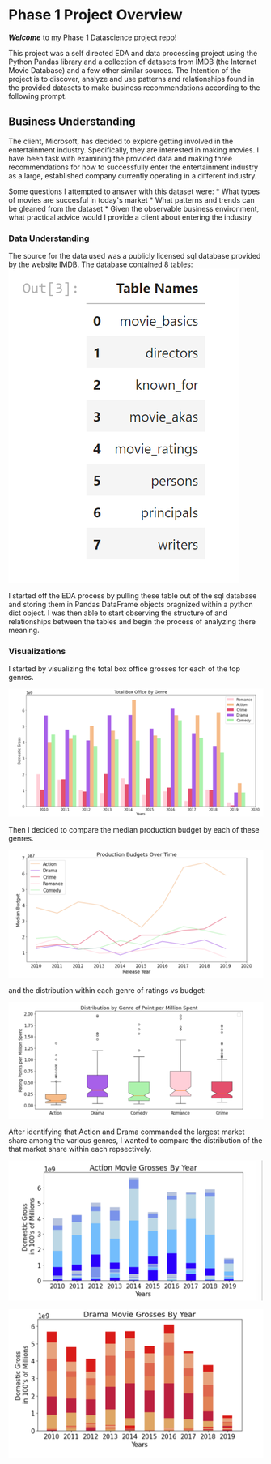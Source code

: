 # Phase 1 Project Overview
***Welcome*** to my Phase 1 Datascience project repo!

This project was a self directed EDA and data processing project using the Python Pandas library and 
a collection of datasets from IMDB (the Internet Movie Database) and a few other similar sources. The
Intention of the project is to discover, analyze and use patterns and relationships found in the provided
datasets to make business recommendations according to the following prompt.

## Business Understanding 

The client, Microsoft, has decided to explore getting involved in the entertainment industry. Specifically,
they are interested in making movies. I have been task with examining the provided data and making three
recommendations for how to successfully enter the entertainment industry as a large, established company
currently operating in a different industry.

Some questions I attempted to answer with this dataset were:
        * What types of movies are succesful in today's market
        * What patterns and trends can be gleaned from the dataset
        * Given the observable business environment, what practical advice would I provide a client about entering the industry

### Data Understanding

The source for the data used was a publicly licensed sql database provided by the website IMDB. The database contained 8 tables:
![table names](/images/tables.png)

I started off the EDA process by pulling these table out of the sql database and storing them in Pandas DataFrame objects oragnized within a 
python dict object. I was then able to start observing the structure of and relationships between the tables and 
begin the process of analyzing there meaning.

### Visualizations 

I started by visualizing the total box office grosses for each of the top genres.

![Total Box Office by Genre](/images/total_box_office.png)

Then I decided to compare the median production budget by each of these genres.

![Median Production Budgets](/images/production_budget.png)

and the distribution within each genre of ratings vs budget:

![Ratings per Million Spent](/images/boxplots.png)

After identifying that Action and Drama commanded the largest market share among the various genres,
I wanted to compare the distribution of the that market share within each repsectively.

![Action Genre Market Distribution](/images/action_distr.png)

![Drama Genre Market Distribution](/images/drama_distr.png)
